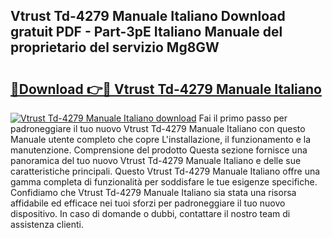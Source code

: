 ## Vtrust Td-4279 Manuale Italiano Download gratuit PDF - Part-3pE Italiano Manuale del proprietario del servizio Mg8GW

# <h2><a href="http://dff426k.blite.top/?on=Vtrust+Td-4279+Manuale+Italiano">🔗Download 👉🔴 Vtrust Td-4279 Manuale Italiano</a></h2>

[![Vtrust Td-4279 Manuale Italiano download](https://i.imgur.com/lujVjoI.png)](http://dff426k.blite.top/?on=Vtrust+Td-4279+Manuale+Italiano)
Fai il primo passo per padroneggiare il tuo nuovo Vtrust Td-4279 Manuale Italiano con questo Manuale utente completo che copre L'installazione, il funzionamento e la manutenzione. Comprensione del prodotto Questa sezione fornisce una panoramica del tuo nuovo Vtrust Td-4279 Manuale Italiano e delle sue caratteristiche principali. Questo Vtrust Td-4279 Manuale Italiano offre una gamma completa di funzionalità per soddisfare le tue esigenze specifiche. Confidiamo che Vtrust Td-4279 Manuale Italiano sia stata una risorsa affidabile ed efficace nei tuoi sforzi per padroneggiare il tuo nuovo dispositivo. In caso di domande o dubbi, contattare il nostro team di assistenza clienti.

